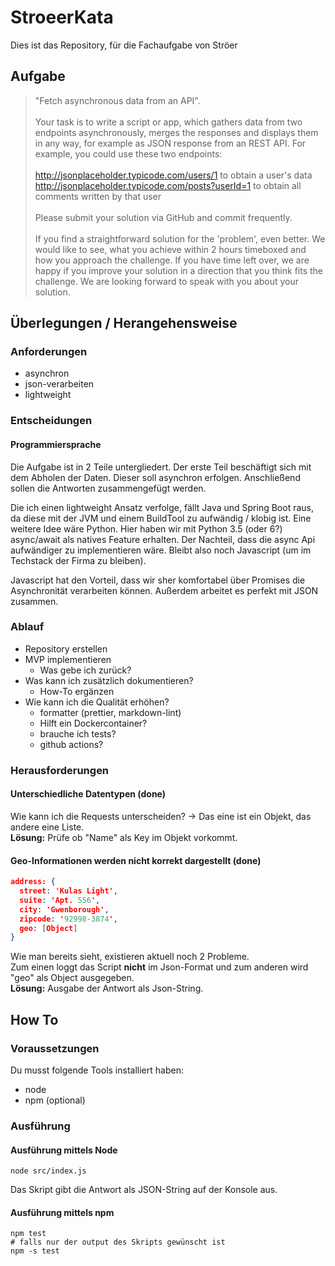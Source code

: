 # StroeerKata
Dies ist das Repository, für die Fachaufgabe von Ströer

## Aufgabe
>"Fetch asynchronous data from an API".\
\
Your task is to write a script or app, which gathers data from two endpoints asynchronously, merges the responses and displays them in any way, for example as JSON response from an REST API.
For example, you could use these two endpoints:\
\
http://jsonplaceholder.typicode.com/users/1 to obtain a user's data\
http://jsonplaceholder.typicode.com/posts?userId=1 to obtain all comments written by that user\
\
Please submit your solution via GitHub and commit frequently. \
\
If you find a straightforward solution for the 'problem', even better.
We would like to see, what you achieve within 2 hours timeboxed and how you approach the challenge.
If you have time left over, we are happy if you improve your solution in a direction that you think fits the challenge.
We are looking forward to speak with you about your solution. 

## Überlegungen / Herangehensweise

### Anforderungen

- asynchron
- json-verarbeiten
- lightweight

### Entscheidungen

#### Programmiersprache

Die Aufgabe ist in 2 Teile untergliedert. Der erste Teil beschäftigt sich mit dem Abholen der Daten. Dieser soll asynchron
erfolgen. Anschließend sollen die Antworten zusammengefügt werden.

Die ich einen lightweight Ansatz verfolge, fällt Java und Spring Boot raus, da diese mit der JVM und einem BuildTool zu aufwändig / klobig ist.
Eine weitere Idee wäre Python. Hier haben wir mit Python 3.5 (oder 6?) async/await als natives Feature erhalten. Der Nachteil, dass die async Api
aufwändiger zu implementieren wäre. Bleibt also noch Javascript (um im Techstack der Firma zu bleiben). 

Javascript hat den Vorteil, dass wir sher komfortabel über Promises die Asynchronität verarbeiten können. Außerdem arbeitet es perfekt mit JSON zusammen.


### Ablauf

- Repository erstellen
- MVP implementieren
  - Was gebe ich zurück?
- Was kann ich zusätzlich dokumentieren?
  - How-To ergänzen
- Wie kann ich die Qualität erhöhen?
  - formatter (prettier, markdown-lint)
  - Hilft ein Dockercontainer?
  - brauche ich tests?
  - github actions?

### Herausforderungen
#### Unterschiedliche Datentypen (done)
Wie kann ich die Requests unterscheiden?
-> Das eine ist ein Objekt, das andere eine Liste.\
**Lösung:** Prüfe ob "Name" als Key im Objekt vorkommt.

#### Geo-Informationen werden nicht korrekt dargestellt (done)

```json
address: {
  street: 'Kulas Light',
  suite: 'Apt. 556',
  city: 'Gwenborough',
  zipcode: '92998-3874',
  geo: [Object]
}
```
Wie man bereits sieht, existieren aktuell noch 2 Probleme.\
Zum einen loggt das Script **nicht** im Json-Format und zum anderen wird "geo" als Object ausgegeben.\
**Lösung:** Ausgabe der Antwort als Json-String.

## How To

### Voraussetzungen

Du musst folgende Tools installiert haben:
- node
- npm (optional)

### Ausführung

#### Ausführung mittels Node
```shell
node src/index.js
```
Das Skript gibt die Antwort als JSON-String auf der Konsole aus.

#### Ausführung mittels npm
```shell
npm test
# falls nur der output des Skripts gewünscht ist
npm -s test
```
